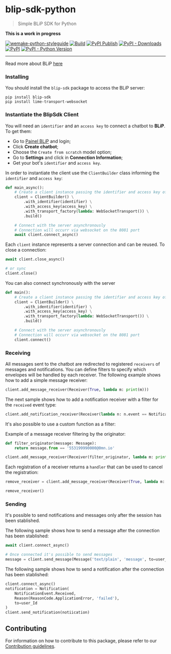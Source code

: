 # blip-sdk-python
> Simple BLiP SDK for Python

**This is a work in progress**

[![wemake-python-styleguide](https://img.shields.io/badge/style-wemake-000000.svg)](https://github.com/wemake-services/wemake-python-styleguide)
[![Build](https://github.com/takenet/blip-sdk-python/actions/workflows/unit-testing.yml/badge.svg)](https://github.com/takenet/blip-sdk-python/actions/workflows/unit-testing.yml)
[![PyPI Publish](https://github.com/takenet/blip-sdk-python/actions/workflows/publish-package.yml/badge.svg)](https://github.com/takenet/blip-sdk-python/actions/workflows/publish-package.yml)
[![PyPI - Downloads](https://img.shields.io/pypi/dm/blip-sdk)](https://pypi.org/project/blip-sdk)
[![PyPI](https://img.shields.io/pypi/v/blip-sdk)](https://pypi.org/project/blip-sdk)
[![PyPI - Python Version](https://img.shields.io/pypi/pyversions/blip-sdk)](https://pypi.org/project/blip-sdk)

--------

Read more about BLiP [here](http://blip.ai/)

### Installing

You should install the `blip-sdk` package to access the BLiP server:

    pip install blip-sdk
    pip install lime-transport-websocket

### Instantiate the BlipSdk Client

You will need an `identifier` and an `access key` to connect a chatbot to **BLiP**. To get them:
- Go to [Painel BLiP](http://portal.blip.ai/) and login;
- Click **Create chatbot**;
- Choose the `Create from scratch` model option;
- Go to **Settings** and click in **Connection Information**;
- Get your bot's `identifier` and `access key`.

In order to instantiate the client use the `ClientBuilder` class informing the `identifier` and `access key`:

```python
def main_async():
    # Create a client instance passing the identifier and access key of your chatbot
    client = ClientBuilder() \
        .with_identifier(identifier) \
        .with_access_key(access_key) \
        .with_transport_factory(lambda: WebSocketTransport()) \
        .build()

    # Connect with the server asynchronously
    # Connection will occurr via websocket on the 8081 port
    await client.connect_async()
```

Each `client` instance represents a server connection and can be reused. To close a connection:

```python
await client.close_async()

# or sync
client.close()
```
You can also connect synchronously with the server
```python
def main():
    # Create a client instance passing the identifier and access key of your chatbot
    client = ClientBuilder() \
        .with_identifier(identifier) \
        .with_access_key(access_key) \
        .with_transport_factory(lambda: WebSocketTransport()) \
        .build()

    # Connect with the server asynchronously
    # Connection will occurr via websocket on the 8081 port
    client.connect()
```
### Receiving

All messages sent to the chatbot are redirected to registered `receivers` of messages and notifications. You can define filters to specify which envelopes will be handled by each receiver.
The following example shows how to add a simple message receiver:

```python
client.add_message_receiver(Receiver(True, lambda m: print(m)))
```
The next sample shows how to add a notification receiver with a filter for the `received` event type:

```python
client.add_notification_receiver(Receiver(lambda n: n.event == NotificationEvent.RECEIVED, lamda n: print(n)))
```

It's also possible to use a custom function as a filter:

Example of a message receiver filtering by the originator:

```python
def filter_originator(message: Message):
    return message.from == '553199990000@0mn.io'

client.add_message_receiver(Receiver(filter_originator, lambda m: print(m)))
```

Each registration of a receiver returns a `handler` that can be used to cancel the registration:

```python
remove_receiver = client.add_message_receiver(Receiver(True, lambda m: print(m)))

remove_receiver()
```

### Sending

It's possible to send notifications and messages only after the session has been stablished.

The following sample shows how to send a message after the connection has been stablished:

```python
await client.connect_async()

# Once connected it's possible to send messages
message = client.send_message(Message('text/plain', 'message', to=user_id))
```

The following sample shows how to send a notification after the connection has been stablished:

```python
client.connect_async()
notification = Notification(
    NotificationEvent.Received,
    Reason(ReasonCode.ApplicationError, 'failed'),
    to=user_Id
)
client.send_notification(notiication)
```

## Contributing

For information on how to contribute to this package, please refer to our [Contribution guidelines](https://github.com/takenet/blip-sdk-js/blob/master/CONTRIBUTING.md).
